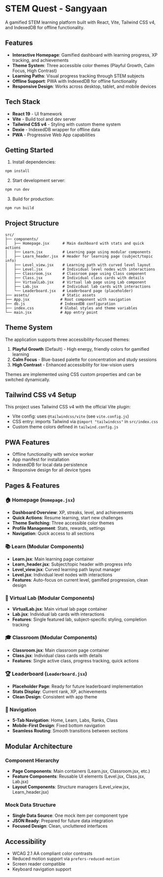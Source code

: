 # STEM Quest - Sangyaan

A gamified STEM learning platform built with React, Vite, Tailwind CSS v4, and IndexedDB for offline functionality.

## Features

- **Interactive Homepage**: Gamified dashboard with learning progress, XP tracking, and achievements
- **Theme System**: Three accessible color themes (Playful Growth, Calm Focus, High Contrast)
- **Learning Paths**: Visual progress tracking through STEM subjects
- **Offline Support**: PWA with IndexedDB for offline functionality
- **Responsive Design**: Works across desktop, tablet, and mobile devices

## Tech Stack

- **React 19** - UI framework
- **Vite** - Build tool and dev server
- **Tailwind CSS v4** - Styling with custom theme system
- **Dexie** - IndexedDB wrapper for offline data
- **PWA** - Progressive Web App capabilities

## Getting Started

1. Install dependencies:
```bash
npm install
```

2. Start development server:
```bash
npm run dev
```

3. Build for production:
```bash
npm run build
```

## Project Structure

```
src/
├── components/
│   ├── Homepage.jsx      # Main dashboard with stats and quick actions
│   ├── Learn.jsx         # Learning page using modular components
│   ├── Learn_header.jsx  # Header for learning page (subject/topic info)
│   ├── Level_view.jsx    # Learning path with curved level layout
│   ├── Level.jsx         # Individual level nodes with interactions
│   ├── Classroom.jsx     # Classroom page using Class component
│   ├── Class.jsx         # Individual class cards with details
│   ├── VirtualLab.jsx    # Virtual lab page using Lab component
│   ├── Lab.jsx           # Individual lab cards with interactions
│   └── Leaderboard.jsx   # Leaderboard page (placeholder)
├── assets/               # Static assets
├── App.jsx              # Root component with navigation
├── db.js                # IndexedDB configuration
├── index.css            # Global styles and theme variables
└── main.jsx             # App entry point
```

## Theme System

The application supports three accessibility-focused themes:

1. **Playful Growth** (Default) - High energy, friendly colors for gamified learning
2. **Calm Focus** - Blue-based palette for concentration and study sessions
3. **High Contrast** - Enhanced accessibility for low-vision users

Themes are implemented using CSS custom properties and can be switched dynamically.

## Tailwind CSS v4 Setup

This project uses Tailwind CSS v4 with the official Vite plugin:

- Vite config: uses `@tailwindcss/vite` (see `vite.config.js`)
- CSS entry: imports Tailwind via `@import "tailwindcss"` in `src/index.css`
- Custom theme colors defined in `tailwind.config.js`

## PWA Features

- Offline functionality with service worker
- App manifest for installation
- IndexedDB for local data persistence
- Responsive design for all device types

## Pages & Features

### 🏠 Homepage (`Homepage.jsx`)
- **Dashboard Overview**: XP, streaks, level, and achievements
- **Quick Actions**: Resume learning, start new challenges
- **Theme Switching**: Three accessible color themes
- **Profile Management**: Stats, rewards, settings
- **Navigation**: Quick access to all sections

### 📚 Learn (Modular Components)
- **Learn.jsx**: Main learning page container
- **Learn_header.jsx**: Subject/topic header with progress info
- **Level_view.jsx**: Curved learning path layout manager
- **Level.jsx**: Individual level nodes with interactions
- **Features**: Auto-focus on current level, gamified progression, clean design

### 🧪 Virtual Lab (Modular Components)
- **VirtualLab.jsx**: Main virtual lab page container
- **Lab.jsx**: Individual lab cards with interactions
- **Features**: Single featured lab, subject-specific styling, completion tracking

### 🎓 Classroom (Modular Components)
- **Classroom.jsx**: Main classroom page container
- **Class.jsx**: Individual class cards with details
- **Features**: Single active class, progress tracking, quick actions

### 🏆 Leaderboard (`Leaderboard.jsx`)
- **Placeholder Page**: Ready for future leaderboard implementation
- **Stats Display**: Current rank, XP, achievements
- **Clean Design**: Consistent with app theme

### 🧭 Navigation
- **5-Tab Navigation**: Home, Learn, Labs, Ranks, Class
- **Mobile-First Design**: Fixed bottom navigation
- **Seamless Routing**: Smooth transitions between sections

## Modular Architecture

### Component Hierarchy
- **Page Components**: Main containers (Learn.jsx, Classroom.jsx, etc.)
- **Feature Components**: Reusable UI elements (Level.jsx, Class.jsx, Lab.jsx)
- **Layout Components**: Structure managers (Level_view.jsx, Learn_header.jsx)

### Mock Data Structure
- **Single Data Source**: One mock item per component type
- **JSON Ready**: Prepared for future data integration
- **Focused Design**: Clean, uncluttered interfaces

## Accessibility

- WCAG 2.1 AA compliant color contrasts
- Reduced motion support via `prefers-reduced-motion`
- Screen reader compatible
- Keyboard navigation support
